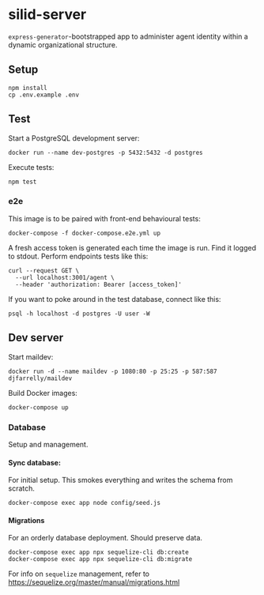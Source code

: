silid-server
============

`express-generator`-bootstrapped app to administer agent identity within a dynamic organizational structure.


## Setup

```
npm install
cp .env.example .env
```

## Test

Start a PostgreSQL development server:

```
docker run --name dev-postgres -p 5432:5432 -d postgres
```

Execute tests:

```
npm test
```

### e2e

This image is to be paired with front-end behavioural tests:

```
docker-compose -f docker-compose.e2e.yml up
```

A fresh access token is generated each time the image is run. Find it logged to stdout. Perform endpoints tests like this:

```
curl --request GET \
  --url localhost:3001/agent \
  --header 'authorization: Bearer [access_token]'
```

If you want to poke around in the test database, connect like this:

```
psql -h localhost -d postgres -U user -W
```


## Dev server

Start maildev:

```
docker run -d --name maildev -p 1080:80 -p 25:25 -p 587:587 djfarrelly/maildev
```

Build Docker images:

```
docker-compose up
```

### Database

Setup and management.

#### Sync database:

For initial setup. This smokes everything and writes the schema from scratch.

```
docker-compose exec app node config/seed.js
```

#### Migrations

For an orderly database deployment. Should preserve data.

```
docker-compose exec app npx sequelize-cli db:create
docker-compose exec app npx sequelize-cli db:migrate
```

For info on `sequelize` management, refer to https://sequelize.org/master/manual/migrations.html
